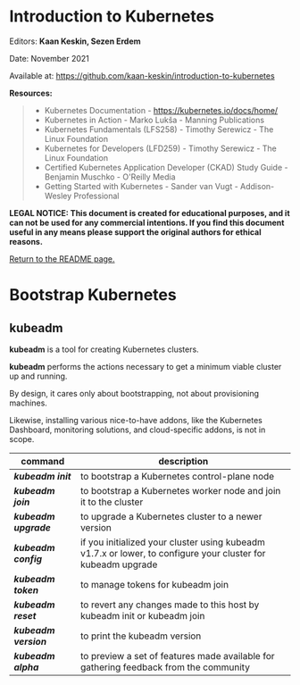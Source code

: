 # Introduction to Kubernetes

Editors: **Kaan Keskin, Sezen Erdem**

Date: November 2021

Available at: https://github.com/kaan-keskin/introduction-to-kubernetes

**Resources:**

> - Kubernetes Documentation - https://kubernetes.io/docs/home/
> - Kubernetes in Action - Marko Lukša - Manning Publications
> - Kubernetes Fundamentals (LFS258) - Timothy Serewicz - The Linux Foundation
> - Kubernetes for Developers (LFD259) - Timothy Serewicz - The Linux Foundation
> - Certified Kubernetes Application Developer (CKAD) Study Guide - Benjamin Muschko - O'Reilly Media
> - Getting Started with Kubernetes - Sander van Vugt - Addison-Wesley Professional

**LEGAL NOTICE: This document is created for educational purposes, and it can not be used for any commercial intentions. If you find this document useful in any means please support the original authors for ethical reasons.** 

[Return to the README page.](README.md)

# Bootstrap Kubernetes

## kubeadm

**kubeadm** is a tool for creating Kubernetes clusters.

**kubeadm** performs the actions necessary to get a minimum viable cluster up and running. 

By design, it cares only about bootstrapping, not about provisioning machines. 

Likewise, installing various nice-to-have addons, like the Kubernetes Dashboard, monitoring solutions, and cloud-specific addons, is not in scope.

| command | description |
|-------- | ----------- |
| ***kubeadm init*** | to bootstrap a Kubernetes control-plane node |
| ***kubeadm join*** | to bootstrap a Kubernetes worker node and join it to the cluster |
| ***kubeadm upgrade*** | to upgrade a Kubernetes cluster to a newer version |
| ***kubeadm config*** | if you initialized your cluster using kubeadm v1.7.x or lower, to configure your cluster for kubeadm upgrade |
| ***kubeadm token*** | to manage tokens for kubeadm join |
| ***kubeadm reset*** | to revert any changes made to this host by kubeadm init or kubeadm join |
| ***kubeadm version*** | to print the kubeadm version |
| ***kubeadm alpha*** | to preview a set of features made available for gathering feedback from the community |

